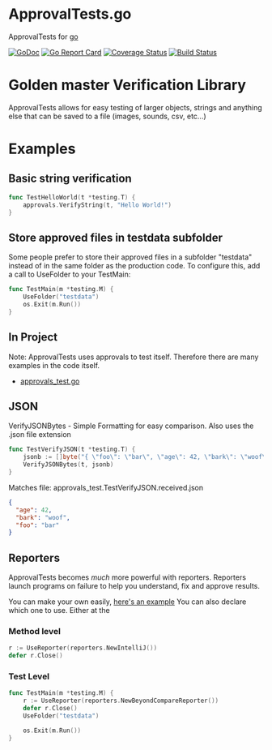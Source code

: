 # ApprovalTests.go

ApprovalTests for [go](https://golang.org/)

[![GoDoc](https://godoc.org/github.com/approvals/go-approval-tests?status.svg)](https://godoc.org/github.com/approvals/go-approval-tests)
[![Go Report Card](https://goreportcard.com/badge/github.com/approvals/go-approval-tests)](https://goreportcard.com/report/github.com/approvals/go-approval-tests)
[![Coverage Status](https://codecov.io/gh/approvals/go-approval-tests/graph/badge.svg)](https://codecov.io/gh/approvals/go-approval-tests)
[![Build Status](https://github.com/approvals/go-approval-tests/workflows/Testing/badge.svg?branch=master)](https://github.com/approvals/go-approval-tests/actions)

# Golden master Verification Library

ApprovalTests allows for easy testing of larger objects, strings and anything else that can be saved to a file (images, sounds, csv, etc...)

# Examples
## Basic string verification

```go
func TestHelloWorld(t *testing.T) {
	approvals.VerifyString(t, "Hello World!")
}
```

## Store approved files in testdata subfolder
Some people prefer to store their approved files in a subfolder "testdata" instead of in the same folder as the 
production code. To configure this, add a call to UseFolder to your TestMain:

```go
func TestMain(m *testing.M) {
	UseFolder("testdata")
	os.Exit(m.Run())
}
```

## In Project
Note: ApprovalTests uses approvals to test itself. Therefore there are many examples in the code itself.

- [approvals_test.go](approvals_test.go)

## JSON
VerifyJSONBytes - Simple Formatting for easy comparison. Also uses the .json file extension

```go
func TestVerifyJSON(t *testing.T) {
	jsonb := []byte("{ \"foo\": \"bar\", \"age\": 42, \"bark\": \"woof\" }")
	VerifyJSONBytes(t, jsonb)
}
```

Matches file: approvals_test.TestVerifyJSON.received.json

```json
{
  "age": 42,
  "bark": "woof",
  "foo": "bar"
}
```

## Reporters
ApprovalTests becomes _much_ more powerful with reporters. Reporters launch programs on failure to help you understand, fix and approve results.

You can make your own easily, [here's an example](reporters/beyond_compare.go)
You can also declare which one to use. Either at the

### Method level

```go
r := UseReporter(reporters.NewIntelliJ())
defer r.Close()
```

### Test Level

```go
func TestMain(m *testing.M) {
	r := UseReporter(reporters.NewBeyondCompareReporter())
	defer r.Close()
	UseFolder("testdata")

	os.Exit(m.Run())
}
```
